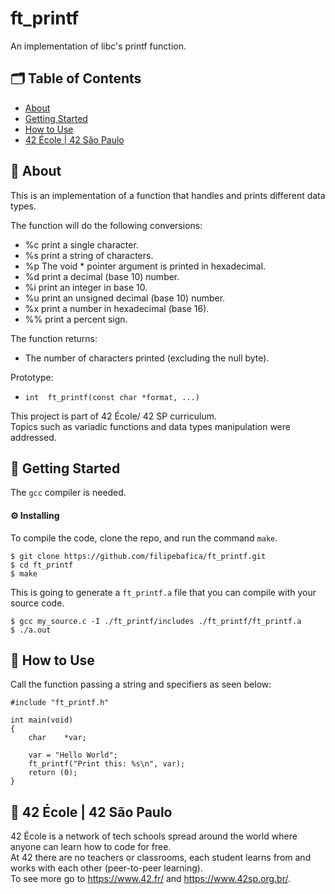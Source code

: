 # ft_printf
An implementation of libc's printf function.

## 🗂 Table of Contents
* [About](#-about)
* [Getting Started](#-getting-started)
* [How to Use](#-how-to-use)
* [42 École | 42 São Paulo](#-42-école--42-são-paulo)

## 🧐 About
This is an implementation of a function that handles and prints different data types.

The function will do the following conversions:
* %c print a single character.
* %s print a string of characters.
* %p The void * pointer argument is printed in hexadecimal.
* %d print a decimal (base 10) number.
* %i print an integer in base 10.
* %u print an unsigned decimal (base 10) number.
* %x print a number in hexadecimal (base 16).
* %% print a percent sign.

The function returns:
* The number of characters printed (excluding the null byte).

Prototype: 
* `int	ft_printf(const char *format, ...)`

This project is part of 42 École/ 42 SP curriculum.\
Topics such as variadic functions and data types manipulation were addressed.

## 🏁 Getting Started
The `gcc` compiler is needed.

#### ⚙️ Installing
To compile the code, clone the repo, and run the command `make`.
```
$ git clone https://github.com/filipebafica/ft_printf.git
$ cd ft_printf
$ make
```
This is going to generate a `ft_printf.a` file that you can compile with your source code.
```
$ gcc my_source.c -I ./ft_printf/includes ./ft_printf/ft_printf.a
$ ./a.out
```
## 🎈 How to Use
Call the function passing a string and specifiers as seen below:
```
#include "ft_printf.h"

int	main(void)
{
	char	*var;

	var = "Hello World";
	ft_printf("Print this: %s\n", var);
	return (0);
}
```
## 🏫 42 École | 42 São Paulo
42 École is a network of tech schools spread around the world where anyone can learn how to code for free.\
At 42 there are no teachers or classrooms, each student learns from and works with each other (peer-to-peer learning).\
To see more go to https://www.42.fr/ and https://www.42sp.org.br/.
